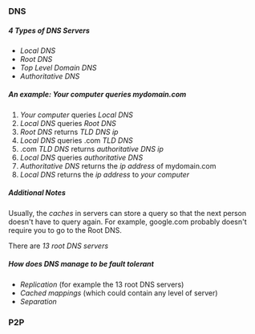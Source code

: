 ### DNS

##### 4 Types of DNS Servers
  * _Local DNS_
  * _Root DNS_
  * _Top Level Domain DNS_
  * _Authoritative DNS_

##### An example: Your computer queries mydomain.com
  1. _Your computer_ queries _Local DNS_
  2. _Local DNS_ queries _Root DNS_
  3. _Root DNS_ returns _TLD DNS ip_
  4. _Local DNS_ queries .com _TLD DNS_
  5. .com _TLD DNS_ returns _authoritative DNS ip_
  6. _Local DNS_ queries _authoritative DNS_ 
  7. _Authoritative DNS_ returns the _ip address_ of mydomain.com
  8. _Local DNS_ returns the _ip address_ to _your computer_

##### Additional Notes
Usually, the _caches_ in servers can store a query so that the next person 
doesn't have to query again. For example, google.com probably doesn't require 
you to go to the Root DNS.

There are _13 root DNS servers_

##### How does DNS manage to be fault tolerant
  * _Replication_ (for example the 13 root DNS servers)
  * _Cached mappings_ (which could contain any level of server)
  * _Separation_

### P2P
